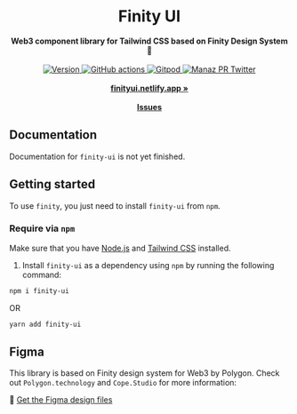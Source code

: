 <div align="center">
    <h1>Finity UI</h1>
    <strong> Web3 component library for Tailwind CSS based on Finity Design System💜</strong>
</div>
<br>
<div align="center">
<a href="https://www.npmjs.com/package/finity-ui">
        <img src="https://img.shields.io/npm/v/finity-ui?colorA=cc3534&colorB=21262d&style=flat" alt="Version">
    </a>
    <a href="https://deepsource.io/gh/manazpr/my-portfolio">
        <img src="https://deepsource.io/gh/manazpr/finity-ui.svg/?label=active+issues&show_trend=true" alt="GitHub actions">
    </a>
    <a href="https://gitpod.io/#https://github.com/manazpr/finity-ui">
        <img src="https://img.shields.io/badge/setup-automated-blue?logo=gitpod" alt="Gitpod">
    </a>
    <a href="https://twitter.com/manazpr">
        <img src="https://img.shields.io/twitter/follow/manazpr?style=flat" alt="Manaz PR Twitter">
    </a>
</div>
<div align="center">
    <br>
    <a href="https://manaz.vercel.app"><b>finityui.netlify.app »</b></a>
    <br><br>
    <a href="https://github.com/manazpr/finity-ui/issues/new"><b>Issues</b></a>
</div>

## Documentation

Documentation for `finity-ui` is not yet finished.

## Getting started

To use `finity`, you just need to install `finity-ui` from `npm`.

### Require via `npm`

Make sure that you have <a href="https://nodejs.org/en/" rel="nofollow" >Node.js</a> and <a href="https://tailwindcss.com/" rel="nofollow" >Tailwind CSS</a> installed.

1. Install `finity-ui` as a dependency using `npm` by running the following command:

```bash
npm i finity-ui
```

OR

```bash
yarn add finity-ui
```

## Figma

This library is based on Finity design system for Web3 by Polygon.
Check out `Polygon.technology` and `Cope.Studio` for more information:

🎨 [Get the Figma design files](https://finity.polygon.technology/)
